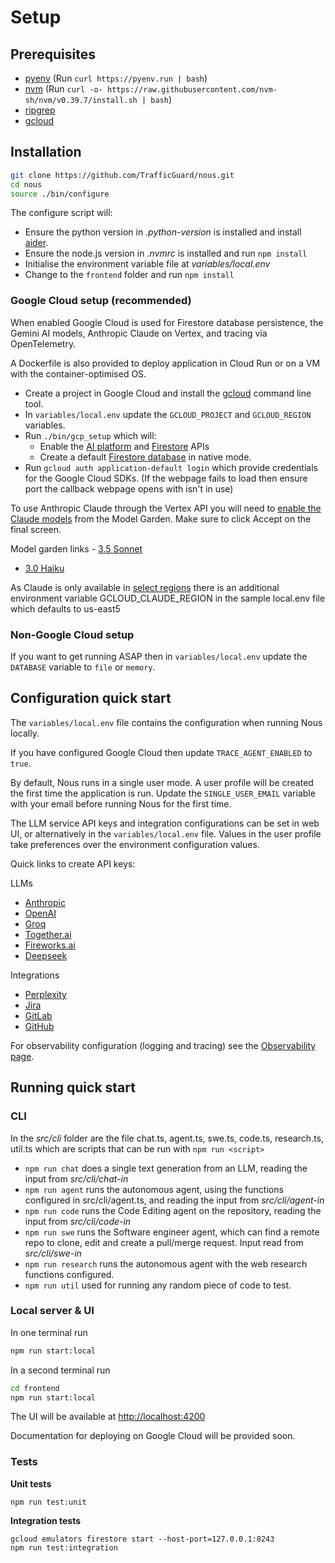 # Setup

## Prerequisites

- [pyenv](https://github.com/pyenv/pyenv) (Run `curl https://pyenv.run | bash`)
- [nvm](https://github.com/nvm-sh/nvm) (Run `curl -o- https://raw.githubusercontent.com/nvm-sh/nvm/v0.39.7/install.sh | bash`)
- [ripgrep](https://github.com/BurntSushi/ripgrep?tab=readme-ov-file#installation)
- [gcloud](https://cloud.google.com/sdk/docs/install)

## Installation
```bash
git clone https://github.com/TrafficGuard/nous.git
cd nous
source ./bin/configure
```
The configure script will:

- Ensure the python version in *.python-version* is installed and install [aider](https://aider.chat/).
- Ensure the node.js version in *.nvmrc* is installed and run `npm install`
- Initialise the environment variable file at *variables/local.env*
- Change to the `frontend` folder and run `npm install`

### Google Cloud setup (recommended)

When enabled Google Cloud is used for Firestore database persistence, the Gemini AI models, Anthropic Claude on Vertex, and tracing via OpenTelemetry.

A Dockerfile is also provided to deploy application in Cloud Run or on a VM with the container-optimised OS.

- Create a project in Google Cloud and install the [gcloud](https://cloud.google.com/sdk/docs/install) command line tool.
- In `variables/local.env` update the `GCLOUD_PROJECT` and `GCLOUD_REGION` variables.
- Run `./bin/gcp_setup` which will:
    - Enable the [AI platform](https://console.cloud.google.com/apis/library/aiplatform.googleapis.com) and [Firestore](https://console.cloud.google.com/apis/library/firestore.googleapis.com) APIs
    - Create a default [Firestore database](https://console.cloud.google.com/firestore/databases) in native mode.
- Run `gcloud auth application-default login` which provide credentials for the Google Cloud SDKs. (If the webpage fails to load then ensure port the callback webpage opens with isn't in use)

To use Anthropic Claude through the Vertex API you will need to [enable the Claude models](https://cloud.google.com/vertex-ai/generative-ai/docs/partner-models/use-claude#grant-permissions) from the Model Garden. Make sure to click Accept on the final screen.

Model garden links - [3.5 Sonnet](https://console.cloud.google.com/vertex-ai/publishers/anthropic/model-garden/claude-3-5-sonnet?supportedpurview=project)
- [3.0 Haiku](https://console.cloud.google.com/vertex-ai/publishers/anthropic/model-garden/claude-3-haiku?supportedpurview=project)

As Claude is only available in [select regions](https://cloud.google.com/vertex-ai/generative-ai/docs/partner-models/use-claude#regions) there is an additional environment variable GCLOUD_CLAUDE_REGION in the sample local.env file which defaults to us-east5

### Non-Google Cloud setup

If you want to get running ASAP then in `variables/local.env` update the `DATABASE` variable to `file` or `memory`.

## Configuration quick start

The `variables/local.env` file contains the configuration when running Nous locally.

If you have configured Google Cloud then update `TRACE_AGENT_ENABLED` to `true`.

By default, Nous runs in a single user mode. A user profile will be created the first time the application is run.
Update the `SINGLE_USER_EMAIL` variable with your email before running Nous for the first time.

The LLM service API keys and integration configurations can be set in web UI, or alternatively in the `variables/local.env` file. Values in the user profile take preferences over the environment configuration values.

Quick links to create API keys:

LLMs
- [Anthropic](https://console.anthropic.com/settings/keys)
- [OpenAI](https://platform.openai.com/api-keys)
- [Groq](https://console.groq.com/keys)
- [Together.ai](https://api.together.ai/settings/api-keys)
- [Fireworks.ai](https://fireworks.ai/api-keys)
- [Deepseek](https://platform.deepseek.com/api_keys)

Integrations
- [Perplexity](https://www.perplexity.ai/settings/api)
- [Jira](https://id.atlassian.com/manage-profile/security/api-tokens)
- [GitLab](https://www.gitab.com/-/user_settings/personal_access_tokens)
- [GitHub](https://github.com/settings/tokens?type=beta)

For observability configuration (logging and tracing) see the [Observability page](observability.md).

## Running quick start

### CLI

In the *src/cli* folder are the file chat.ts, agent.ts, swe.ts, code.ts, research.ts, util.ts which are scripts that can be run with `npm run <script>`

- `npm run chat` does a single text generation from an LLM, reading the input from *src/cli/chat-in*
- `npm run agent` runs the autonomous agent, using the functions configured in src/cli/agent.ts, and reading the input from *src/cli/agent-in*
- `npm run code` runs the Code Editing agent on the repository, reading the input from *src/cli/code-in*
- `npm run swe` runs the Software engineer agent, which can find a remote repo to clone, edit and create a pull/merge request. Input read from *src/cli/swe-in*
- `npm run research` runs the autonomous agent with the web research functions configured.
- `npm run util` used for running any random piece of code to test.

### Local server & UI

In one terminal run
```bash
npm run start:local
```
In a second terminal run
```bash
cd frontend
npm run start:local
```
The UI will be available at [http://localhost:4200](http://localhost:4200)

Documentation for deploying on Google Cloud will be provided soon.

### Tests

**Unit tests**

`npm run test:unit`

**Integration tests**
```
gcloud emulators firestore start --host-port=127.0.0.1:8243
npm run test:integration
```
